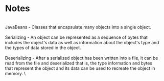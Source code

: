 # Notes

\
JavaBeans - Classes that encapsulate many objects into a single object. \
\
Serializing - 
An object can be represented as a sequence of bytes that includes the object's data as well as information about the object's type and the types of data stored in the object. \
\
Deserializing - After a serialized object has been written into a file, it can be read from the file and deserialized that is, the type information and bytes that represent the object and its data can be used to recreate the object in memory.
\ 